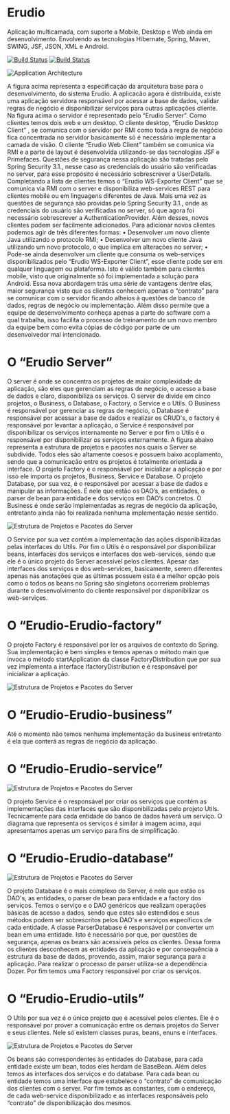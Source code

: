 # Erudio

Aplicação multicamada, com suporte a Mobile, Desktop e Web ainda em desenvolvimento. Envolvendo as tecnologias Hibernate, Spring, Maven, SWING, JSF, JSON, XML e Android.

[![Build Status](https://travis-ci.org/leandrocgsi/erudio.svg?branch=master)](https://travis-ci.org/leandrocgsi/erudio)
[![Build Status](https://circleci.com/gh/leandrocgsi/erudio.svg?&style=shield)](https://circleci.com/gh/leandrocgsi/erudio/)

![Application Architecture](https://github.com/leandrocgsi/erudio/blob/master/img/image1.png?raw=true)

A figura acima representa a especificação da arquitetura base para o desenvolvimento, do sistema Erudio. A aplicacão agora é distribuída, existe uma aplicação servidora responsável por acessar a base de dados, validar regras de negócio e disponibilizar serviços para outras aplicações cliente. Na figura acima o servidor é representado pelo “Erudio Server”. Como clientes temos dois web e um desktop.
O cliente desktop, “Erudio Desktop Client” , se comunica com o servidor por RMI como toda a regra de negócio fica concentrada no servidor basicamente só é necessário implementar a camada de visão. 
O cliente “Erudio Web Client” também se comunica via RMI e a parte de layout é desenvolvida utilizando-se das tecnologias JSF e Primefaces. Questões de segurança nessa aplicação são tratadas pelo Spring Security 3.1., nesse caso as credenciais do usuário são verificadas no server, para esse propósito é necessário sobrescrever a UserDetails. 
Completando a lista de clientes temos o “Erudio WS-Exporter Client” que se comunica via RMI com o server e disponibiliza web-services REST para clientes mobile ou em linguagens diferentes de Java. Mais uma vez as questões de segurança são providas pelo Spring Security 3.1., onde as credenciais do usuário são verificadas no server, só que agora foi necessário sobrescrever a AuthenticationProvider. Além desses, novos clientes podem ser facilmente adicionados.
Para adicionar novos clientes podemos agir de três diferentes formas:
•	Desenvolver um novo cliente Java utilizando o protocolo RMI;
•	Desenvolver um novo cliente Java utilizando um novo protocolo, o que implica em alterações no server;
•	Pode-se ainda desenvolver um cliente que consuma os web-serviçes disponibilizados pelo “Erudio WS-Exporter Client”, esse cliente pode ser em qualquer linguagem ou plataforma. Isto é válido também para clientes mobile, visto que originalmente só foi implementada a solução para Android.
Essa nova abordagem trás uma série de vantagens dentre elas, maior segurança visto que os clientes conhecem apenas o “contrato” para se comunicar com o servidor ficando alheios à questões de banco de dados, regras de negócio ou implementação. Além disso permite que a equipe de desenvolvimento conheça apenas a parte do software com a qual trabalha, isso facilita o processo de treinamento de um novo membro da equipe bem como evita cópias de código por parte de um desenvolvedor mal intencionado. 

# O “Erudio Server”

O server é onde se concentra os projetos de maior complexidade da aplicação, são eles que gerenciam as regras de negócio, o acesso a base de dados e claro, disponibiliza os serviços. O server de divide em cinco projetos, o Business, o Database, o Factory, o Service e o Utils. 
O Business é responsável por gerenciar as regras de negócio, o Database é responsável por acessar a base de dados e realizar os CRUD's, o factory é responsável por levantar a aplicação, o Service é responsável por disponibilizar os serviços internamente no Server e por fim o Utils é o responsável por disponibilizar os serviços externamente.
A figura abaixo representa a estrutura de projetos e pacotes nos quais o Server se subdivide. Todos eles são altamente coesos e possuem baixo acoplamento, sendo que a comunicação entre os projetos é totalmente orientada a interface. 
O projeto Factory é o responsável por inicializar a aplicação e por isso ele importa os projetos, Business, Service e Database. O projeto Database, por sua vez, é o responsável por acessar a base de dados e manipular as informações. É nele que estão os DAO’s, as entidades, o parser de bean para entidade e dos serviços em DAO’s concretos. O Business é onde serão implementadas as regras de negócio da aplicação, entretanto ainda não foi realizada nenhuma implementação nesse sentido. 

![Estrutura de Projetos e Pacotes do Server](https://github.com/leandrocgsi/erudio/blob/master/img/image2.png?raw=true)

O Service por sua vez contém a implementação das ações disponibilizadas pelas interfaces do Utils. Por fim o Utils é o responsável por disponibilizar beans, interfaces dos serviços e interfaces dos web-services, sendo que ele é o único projeto do Server acessível pelos clientes. Apesar das interfaces dos serviços e dos web-services, basicamente, serem diferentes apenas nas anotações que as últimas possuem esta é a melhor opção pois como o todos os beans no Spring são singletons ocorreriam problemas durante o desenvolvimento do cliente responsável por disponibilizar os web-serviçes.

# O “Erudio-Erudio-factory”

O projeto Factory é responsável por ler os arquivos de contexto do Spring. Sua implementação é bem simples e temos apenas o método main que invoca o método startApplication da classe FactoryDistribution que por sua vez implementa a interface IfactoryDistribution e é responsável por  inicializar a aplicação.


![Estrutura de Projetos e Pacotes do Server](https://github.com/leandrocgsi/erudio/blob/master/img/image3.png?raw=true)

# O “Erudio-Erudio-business”

Até o momento não temos nenhuma implementação da business entretanto é ela que conterá as regras de negócio da aplicação.

# O “Erudio-Erudio-service”

![Estrutura de Projetos e Pacotes do Server](https://github.com/leandrocgsi/erudio/blob/master/img/image4.png?raw=true)

O projeto Service é o responsável por criar os serviços que contém as implementações das interfaces que são disponibilizadas pelo projeto Utils. Tecnicamente para cada entidade do banco de dados haverá um serviço. O diagrama que representa os serviços é similar à imagem acima, aqui apresentamos apenas um serviço para fins de simplificação. 

 
# O “Erudio-Erudio-database”

![Estrutura de Projetos e Pacotes do Server](https://github.com/leandrocgsi/erudio/blob/master/img/image5.png?raw=true)

O projeto Database é o mais complexo do Server, é nele que estão os DAO's, as entidades, o parser de bean para entidade e a factory dos serviços. Temos o serviço e o DAO genéricos que realizam operações básicas de acesso a dados,  sendo que estes são estendidos e seus métodos podem ser sobrescritos pelos DAO's e serviços específicos de cada entidade.
A classe ParserDatabase é responsável por converter um bean em uma  entidade. Isto é necessário por que, por questões de segurança, apenas os beans são acessíveis pelos os clientes. Dessa forma os clientes desconhecem as entidades da aplicação e por consequência a estrutura da base de dados, provendo, assim, maior segurança para a aplicação. Para realizar o processo de parser utiliza-se a dependência Dozer. Por fim temos uma Factory responsável por criar os serviços.

# O “Erudio-Erudio-utils”

O Utils por sua vez é o único projeto que é acessível pelos clientes. Ele é o responsável por prover a comunicação entre os demais projetos do Server e seus clientes. Nele só existem classes puras, beans, enuns e interfaces.

![Estrutura de Projetos e Pacotes do Server](https://github.com/leandrocgsi/erudio/blob/master/img/image6.png?raw=true)

Os beans são correspondentes às entidades do Database, para cada entidade existe um bean, todos eles herdam de BaseBean. Além deles temos as interfaces dos serviços e do database. Para cada bean ou entidade temos uma interface que estabelece o “contrato” de comunicação dos clientes com o server. Por fim temos as constantes, com o endereço, de cada web-service disponibilizado e as interfaces responsáveis pelo “contrato” de disponibilização dos mesmos.
